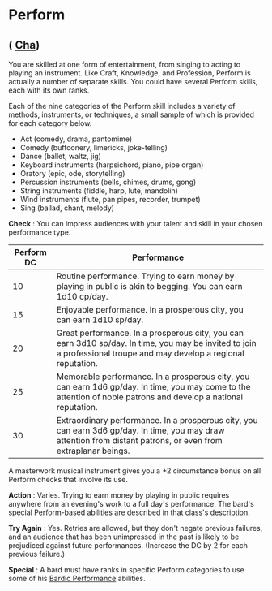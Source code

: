 # Perform

## ( [Cha](../gettingStarted.html#_charisma-new))

You are skilled at one form of entertainment, from singing to acting to playing an instrument. Like Craft, Knowledge, and Profession, Perform is actually a number of separate skills. You could have several Perform skills, each with its own ranks.

Each of the nine categories of the Perform skill includes a variety of methods, instruments, or techniques, a small sample of which is provided for each category below.

- Act (comedy, drama, pantomime)
- Comedy (buffoonery, limericks, joke-telling)
- Dance (ballet, waltz, jig)
- Keyboard instruments (harpsichord, piano, pipe organ)
- Oratory (epic, ode, storytelling)
- Percussion instruments (bells, chimes, drums, gong)
- String instruments (fiddle, harp, lute, mandolin)
- Wind instruments (flute, pan pipes, recorder, trumpet)
- Sing (ballad, chant, melody)

**Check** : You can impress audiences with your talent and skill in your chosen performance type.

| Perform DC | Performance |
| --- | --- |
| 10 | Routine performance. Trying to earn money by playing in public is akin to begging. You can earn 1d10 cp/day. |
| 15 | Enjoyable performance. In a prosperous city, you can earn 1d10 sp/day. |
| 20 | Great performance. In a prosperous city, you can earn 3d10 sp/day. In time, you may be invited to join a professional troupe and may develop a regional reputation. |
| 25 | Memorable performance. In a prosperous city, you can earn 1d6 gp/day. In time, you may come to the attention of noble patrons and develop a national reputation. |
| 30 | Extraordinary performance. In a prosperous city, you can earn 3d6 gp/day. In time, you may draw attention from distant patrons, or even from extraplanar beings. |

A masterwork musical instrument gives you a +2 circumstance bonus on all Perform checks that involve its use.

**Action** : Varies. Trying to earn money by playing in public requires anywhere from an evening's work to a full day's performance. The bard's special Perform-based abilities are described in that class's description.

**Try Again** : Yes. Retries are allowed, but they don't negate previous failures, and an audience that has been unimpressed in the past is likely to be prejudiced against future performances. (Increase the DC by 2 for each previous failure.)

**Special** : A bard must have ranks in specific Perform categories to use some of his [Bardic Performance](../classes/bard.html#_bardic-performance) abilities.

